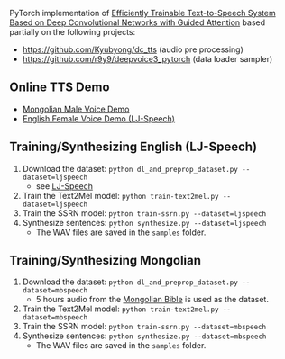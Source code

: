 PyTorch implementation of 
[Efficiently Trainable Text-to-Speech System Based on Deep Convolutional Networks with Guided Attention](https://arxiv.org/abs/1710.08969)
based partially on the following projects:
* https://github.com/Kyubyong/dc_tts (audio pre processing)
* https://github.com/r9y9/deepvoice3_pytorch (data loader sampler)

## Online TTS Demo

* [Mongolian Male Voice Demo](https://colab.research.google.com/github/tugstugi/pytorch-dc-tts/blob/master/notebooks/MongolianTTS.ipynb)
* [English Female Voice Demo (LJ-Speech)](https://colab.research.google.com/github/tugstugi/pytorch-dc-tts/blob/master/notebooks/LJSpeechTTS.ipynb)

## Training/Synthesizing English (LJ-Speech)
1. Download the dataset: `python dl_and_preprop_dataset.py --dataset=ljspeech`
   * see [LJ-Speech](https://keithito.com/LJ-Speech-Dataset/)
2. Train the Text2Mel model: `python train-text2mel.py --dataset=ljspeech`
3. Train the SSRN model: `python train-ssrn.py --dataset=ljspeech`
4. Synthesize sentences: `python synthesize.py --dataset=ljspeech`
   * The WAV files are saved in the `samples` folder.

## Training/Synthesizing Mongolian
1. Download the dataset: `python dl_and_preprop_dataset.py --dataset=mbspeech`
   * 5 hours audio from the [Mongolian Bible](https://www.bible.com/mn/versions/1590-2013-ariun-bibli-2013) is used as the dataset.
2. Train the Text2Mel model: `python train-text2mel.py --dataset=mbspeech`
3. Train the SSRN model: `python train-ssrn.py --dataset=mbspeech`
4. Synthesize sentences: `python synthesize.py --dataset=mbspeech`
   * The WAV files are saved in the `samples` folder.